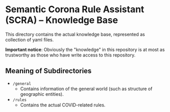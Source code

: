 # Semantic Corona Rule Assistant (SCRA) – Knowledge Base

This directory contains the actual knowledge base, represented as collection of yaml files.

**Important notice**: Obviously the "knowledge" in this repository is at most as trustworthy as those who have write access to this repository.

## Meaning of Subdirectories

- `/general`
    - Contains information of the general world (such as structure of geographic entities).
- `/rules`
    - Contains the actual COVID-related rules.



